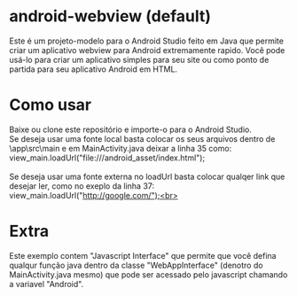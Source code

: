 # android-webview (default)
Este é um projeto-modelo para o Android Studio feito em Java que permite criar um aplicativo webview para Android extremamente rapido. 
Você pode usá-lo para criar um aplicativo simples para seu site ou como ponto de partida para seu aplicativo Android em HTML.

# Como usar
Baixe ou clone este repositório e importe-o para o Android Studio.
<br>
Se deseja usar uma fonte local basta colocar os seus arquivos dentro de \app\src\main e em MainActivity.java deixar a linha 35 como:<br>
view_main.loadUrl("file:///android_asset/index.html");
<br><br>
Se deseja usar uma fonte externa no loadUrl basta colocar qualqer link que desejar ler, como no exeplo da linha 37:<br>
view_main.loadUrl("http://google.com/");<br>
# Extra
Este exemplo contem "Javascript Interface" que permite que você defina qualqur função java dentro da classe "WebAppInterface" (denotro do MainActivity.java mesmo) que pode ser acessado pelo javascript chamando a variavel "Android".
